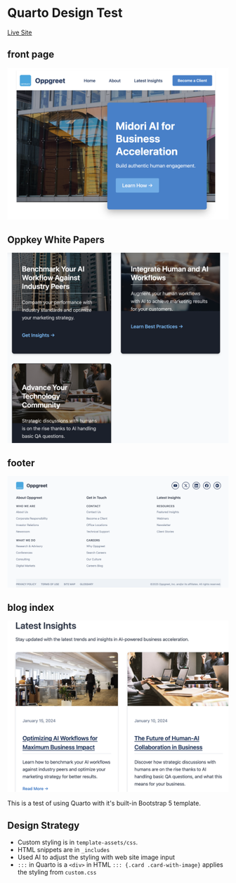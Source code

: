 # Quarto Design Test

[Live Site](https://codetricity.github.io/oppkey-quarto/)

## front page

![front page](docs/front_page.png)

## Oppkey White Papers

![content layout](docs/content_layout.png)

## footer

![footer](docs/footer.png)

## blog index

![blog index](docs/blog_index.png)

This is a test of using Quarto with it's built-in Bootstrap 5 template.

## Design Strategy

* Custom styling is in `template-assets/css`.
* HTML snippets are in `_includes`
* Used AI to adjust the styling with web site image input
* `:::` in Quarto is a `<div>` in HTML
  `::: {.card .card-with-image}` applies the styling from `custom.css`
